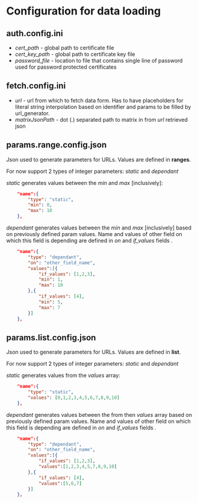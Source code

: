 # Configuration for data loading

## auth.config.ini

* *cert_path* - global path to certificate file
* *cert_key_path* - global path to certificate key file
* *password_file* - location to file that contains single line of password used for password protected certificates

## fetch.config.ini

* *url* - url from which to fetch data form. Has to have placeholders for literal string interpolation based on identifier and params to be filled by url_generator.
* *matrixJsonPath* - dot (.) separated path to matrix in from *url* retrieved json

## params.range.config.json

Json used to generate parameters for URLs. Values are defined in **ranges**.

For now support 2 types of integer parameters: *static* and *dependant*

*static* generates values between the *min* and *max* [inclusively]:

```json
    "name":{
        "type": "static",
        "min": 0,
        "max": 10
    },
```

*dependant* generates values between the *min* and *max* [inclusively] based on previously defined param values. Name and values of other field on which this field is depending are defined in *on* and *if_values* fields .

```json
    "name":{
        "type": "dependant",
        "on": "other_field_name",
        "values":[{
            "if_values": [1,2,3],
            "min": 1,
            "max": 10
        },{
            "if_values": [4],
            "min": 5,
            "max": 7
        }]
    },
```

## params.list.config.json

Json used to generate parameters for URLs. Values are defined in **list**.

For now support 2 types of integer parameters: *static* and *dependant*

*static* generates values from the *values* array:

```json
    "name":{
        "type": "static",
        "values": [0,1,2,3,4,5,6,7,8,9,10]
    },
```

*dependant* generates values between the from then *values* array based on previously defined param values. Name and values of other field on which this field is depending are defined in *on* and *if_values* fields .

```json
    "name":{
        "type": "dependant",
        "on": "other_field_name",
        "values":[{
            "if_values": [1,2,3],
            "values":[1,2,3,4,5,7,8,9,10]
        },{
            "if_values": [4],
            "values":[5,6,7]
        }]
    },
```